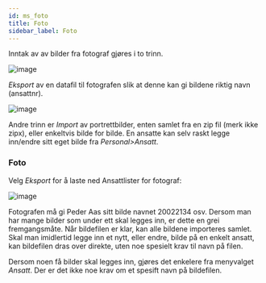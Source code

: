 ```yaml
---
id: ms_foto
title: Foto
sidebar_label: Foto
---
```


Inntak av av bilder fra fotograf gjøres i to trinn.

![image](https://github.com/user-attachments/assets/d2101d1f-791b-42a3-8d15-76ef8f6853d7)


_Eksport_ av en datafil til fotografen slik at denne kan gi bildene riktig navn (ansattnr). 

![image](https://github.com/user-attachments/assets/3c42b05b-c63d-49bc-9894-9f8931619b27)



Andre trinn er _Import_ av portrettbilder, enten samlet fra en zip fil (merk ikke zipx), eller enkeltvis bilde for bilde. En ansatte kan selv raskt legge inn/endre sitt eget bilde fra _Personal>Ansatt_.



### Foto
Velg _Eksport_ for å laste ned Ansattlister for fotograf:

![image](https://github.com/user-attachments/assets/080f062f-de66-49e9-b47e-009dd4081329)

Fotografen må gi Peder Aas sitt bilde navnet 20022134 osv. Dersom man har mange bilder som under ett skal legges inn, er dette en grei fremgangsmåte. Når bildefilen er klar, kan alle bildene importeres samlet. Skal man imidlertid legge inn et nytt, eller endre, bilde på en enkelt ansatt, kan bildefilen dras over direkte, uten noe spesielt krav til navn på filen. 

Dersom noen få bilder skal legges inn, gjøres det enkelere fra menyvalget _Ansatt_. Der er det ikke noe krav om et spesift navn på bildefilen.


 
